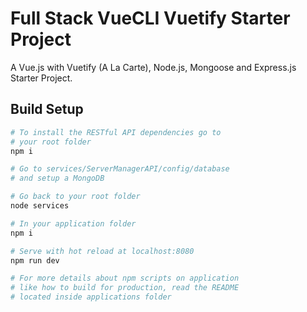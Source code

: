 # Full Stack VueCLI Vuetify Starter Project

A Vue.js with Vuetify (A La Carte), Node.js, Mongoose and Express.js Starter Project.


## Build Setup

```bash
# To install the RESTful API dependencies go to
# your root folder
npm i

# Go to services/ServerManagerAPI/config/database
# and setup a MongoDB

# Go back to your root folder
node services

# In your application folder
npm i

# Serve with hot reload at localhost:8080
npm run dev

# For more details about npm scripts on application
# like how to build for production, read the README
# located inside applications folder
```
